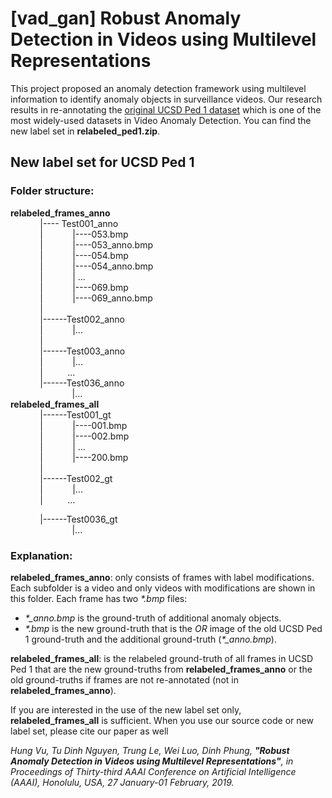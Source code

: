 # [vad_gan] Robust Anomaly Detection in Videos using Multilevel Representations

This project proposed an anomaly detection framework using multilevel information to identify anomaly objects in surveillance videos. Our research results in re-annotating the [original UCSD Ped 1 dataset](http://www.svcl.ucsd.edu/projects/anomaly/dataset.htm) which is one of the most widely-used datasets in Video Anomaly Detection. You can find the new label set in **relabeled_ped1.zip**.

## New label set for UCSD Ped 1

### Folder structure: 
**relabeled_frames_anno**<br>
&nbsp;&nbsp;&nbsp;&nbsp;&nbsp;&nbsp;&nbsp;&nbsp;&nbsp;&nbsp;&nbsp;&nbsp;|-\-\-\- Test001_anno<br>
&nbsp;&nbsp;&nbsp;&nbsp;&nbsp;&nbsp;&nbsp;&nbsp;&nbsp;&nbsp;&nbsp;&nbsp;|&nbsp;&nbsp;&nbsp;&nbsp;&nbsp;&nbsp;&nbsp;&nbsp;&nbsp;&nbsp;&nbsp;&nbsp;|\-\-\-\-053.bmp<br>
&nbsp;&nbsp;&nbsp;&nbsp;&nbsp;&nbsp;&nbsp;&nbsp;&nbsp;&nbsp;&nbsp;&nbsp;|&nbsp;&nbsp;&nbsp;&nbsp;&nbsp;&nbsp;&nbsp;&nbsp;&nbsp;&nbsp;&nbsp;&nbsp;|\-\-\-\-053_anno.bmp<br>
&nbsp;&nbsp;&nbsp;&nbsp;&nbsp;&nbsp;&nbsp;&nbsp;&nbsp;&nbsp;&nbsp;&nbsp;|&nbsp;&nbsp;&nbsp;&nbsp;&nbsp;&nbsp;&nbsp;&nbsp;&nbsp;&nbsp;&nbsp;&nbsp;|-\-\-\-054.bmp<br>
&nbsp;&nbsp;&nbsp;&nbsp;&nbsp;&nbsp;&nbsp;&nbsp;&nbsp;&nbsp;&nbsp;&nbsp;|&nbsp;&nbsp;&nbsp;&nbsp;&nbsp;&nbsp;&nbsp;&nbsp;&nbsp;&nbsp;&nbsp;&nbsp;|-\-\-\-054_anno.bmp<br>
&nbsp;&nbsp;&nbsp;&nbsp;&nbsp;&nbsp;&nbsp;&nbsp;&nbsp;&nbsp;&nbsp;&nbsp;|&nbsp;&nbsp;&nbsp;&nbsp;&nbsp;&nbsp;&nbsp;&nbsp;&nbsp;&nbsp;&nbsp;&nbsp;|	...<br>
&nbsp;&nbsp;&nbsp;&nbsp;&nbsp;&nbsp;&nbsp;&nbsp;&nbsp;&nbsp;&nbsp;&nbsp;|&nbsp;&nbsp;&nbsp;&nbsp;&nbsp;&nbsp;&nbsp;&nbsp;&nbsp;&nbsp;&nbsp;&nbsp;|-\-\-\-069.bmp<br>
&nbsp;&nbsp;&nbsp;&nbsp;&nbsp;&nbsp;&nbsp;&nbsp;&nbsp;&nbsp;&nbsp;&nbsp;|&nbsp;&nbsp;&nbsp;&nbsp;&nbsp;&nbsp;&nbsp;&nbsp;&nbsp;&nbsp;&nbsp;&nbsp;|-\-\-\-069_anno.bmp<br>
&nbsp;&nbsp;&nbsp;&nbsp;&nbsp;&nbsp;&nbsp;&nbsp;&nbsp;&nbsp;&nbsp;&nbsp;|<br>
&nbsp;&nbsp;&nbsp;&nbsp;&nbsp;&nbsp;&nbsp;&nbsp;&nbsp;&nbsp;&nbsp;&nbsp;|\-\-\-\-\-\-Test002_anno<br>
&nbsp;&nbsp;&nbsp;&nbsp;&nbsp;&nbsp;&nbsp;&nbsp;&nbsp;&nbsp;&nbsp;&nbsp;|&nbsp;&nbsp;&nbsp;&nbsp;&nbsp;&nbsp;&nbsp;&nbsp;&nbsp;&nbsp;&nbsp;&nbsp;|...<br>
&nbsp;&nbsp;&nbsp;&nbsp;&nbsp;&nbsp;&nbsp;&nbsp;&nbsp;&nbsp;&nbsp;&nbsp;|<br>
&nbsp;&nbsp;&nbsp;&nbsp;&nbsp;&nbsp;&nbsp;&nbsp;&nbsp;&nbsp;&nbsp;&nbsp;|\-\-\-\-\-\-Test003_anno<br>
&nbsp;&nbsp;&nbsp;&nbsp;&nbsp;&nbsp;&nbsp;&nbsp;&nbsp;&nbsp;&nbsp;&nbsp;|&nbsp;&nbsp;&nbsp;&nbsp;&nbsp;&nbsp;&nbsp;&nbsp;&nbsp;&nbsp;&nbsp;&nbsp;|...<br>
&nbsp;&nbsp;&nbsp;&nbsp;&nbsp;&nbsp;&nbsp;&nbsp;&nbsp;&nbsp;&nbsp;&nbsp;|&nbsp;&nbsp;&nbsp;&nbsp;&nbsp;&nbsp;&nbsp;&nbsp;&nbsp;&nbsp;...<br>
&nbsp;&nbsp;&nbsp;&nbsp;&nbsp;&nbsp;&nbsp;&nbsp;&nbsp;&nbsp;&nbsp;&nbsp;|\-\-\-\-\-\-Test036_anno<br>
&nbsp;&nbsp;&nbsp;&nbsp;&nbsp;&nbsp;&nbsp;&nbsp;&nbsp;&nbsp;&nbsp;&nbsp;&nbsp;&nbsp;&nbsp;&nbsp;&nbsp;&nbsp;&nbsp;&nbsp;&nbsp;&nbsp;&nbsp;&nbsp;&nbsp;|...<br>
**relabeled_frames_all**<br>
&nbsp;&nbsp;&nbsp;&nbsp;&nbsp;&nbsp;&nbsp;&nbsp;&nbsp;&nbsp;&nbsp;&nbsp;|\-\-\-\-\-\-Test001_gt<br>
&nbsp;&nbsp;&nbsp;&nbsp;&nbsp;&nbsp;&nbsp;&nbsp;&nbsp;&nbsp;&nbsp;&nbsp;|&nbsp;&nbsp;&nbsp;&nbsp;&nbsp;&nbsp;&nbsp;&nbsp;&nbsp;&nbsp;&nbsp;&nbsp;|-\-\-\-001.bmp<br>
&nbsp;&nbsp;&nbsp;&nbsp;&nbsp;&nbsp;&nbsp;&nbsp;&nbsp;&nbsp;&nbsp;&nbsp;|&nbsp;&nbsp;&nbsp;&nbsp;&nbsp;&nbsp;&nbsp;&nbsp;&nbsp;&nbsp;&nbsp;&nbsp;|-\-\-\-002.bmp<br>
&nbsp;&nbsp;&nbsp;&nbsp;&nbsp;&nbsp;&nbsp;&nbsp;&nbsp;&nbsp;&nbsp;&nbsp;|&nbsp;&nbsp;&nbsp;&nbsp;&nbsp;&nbsp;&nbsp;&nbsp;&nbsp;&nbsp;&nbsp;&nbsp;|	...<br>
&nbsp;&nbsp;&nbsp;&nbsp;&nbsp;&nbsp;&nbsp;&nbsp;&nbsp;&nbsp;&nbsp;&nbsp;|&nbsp;&nbsp;&nbsp;&nbsp;&nbsp;&nbsp;&nbsp;&nbsp;&nbsp;&nbsp;&nbsp;&nbsp;|-\-\-\-200.bmp<br>
&nbsp;&nbsp;&nbsp;&nbsp;&nbsp;&nbsp;&nbsp;&nbsp;&nbsp;&nbsp;&nbsp;&nbsp;|<br>
&nbsp;&nbsp;&nbsp;&nbsp;&nbsp;&nbsp;&nbsp;&nbsp;&nbsp;&nbsp;&nbsp;&nbsp;|\-\-\-\-\-\-Test002_gt<br>
&nbsp;&nbsp;&nbsp;&nbsp;&nbsp;&nbsp;&nbsp;&nbsp;&nbsp;&nbsp;&nbsp;&nbsp;|&nbsp;&nbsp;&nbsp;&nbsp;&nbsp;&nbsp;&nbsp;&nbsp;&nbsp;&nbsp;&nbsp;&nbsp;|...<br>
&nbsp;&nbsp;&nbsp;&nbsp;&nbsp;&nbsp;&nbsp;&nbsp;&nbsp;&nbsp;&nbsp;&nbsp;|&nbsp;&nbsp;&nbsp;&nbsp;&nbsp;&nbsp;&nbsp;&nbsp;&nbsp;&nbsp;...<br>

&nbsp;&nbsp;&nbsp;&nbsp;&nbsp;&nbsp;&nbsp;&nbsp;&nbsp;&nbsp;&nbsp;&nbsp;|\-\-\-\-\-\-Test0036_gt<br>
&nbsp;&nbsp;&nbsp;&nbsp;&nbsp;&nbsp;&nbsp;&nbsp;&nbsp;&nbsp;&nbsp;&nbsp;&nbsp;&nbsp;&nbsp;&nbsp;&nbsp;&nbsp;&nbsp;&nbsp;&nbsp;&nbsp;&nbsp;&nbsp;&nbsp;|...<br>

### Explanation: 

__**relabeled_frames_anno**__: only consists of frames with label modifications. Each subfolder is a video and only videos with modifications are shown in this folder.
Each frame has two *\*.bmp* files: 
+ *\*_anno.bmp* is the ground-truth of additional anomaly objects.
+ *\*.bmp* is the new ground-truth that is the *OR* image of the old UCSD Ped 1 ground-truth and the additional ground-truth (*\*_anno.bmp*).

__**relabeled_frames_all**__: is the relabeled ground-truth of all frames in UCSD Ped 1 that are the new ground-truths from **relabeled_frames_anno** or the old ground-truths if frames are not re-annotated (not in **relabeled_frames_anno**).

If you are interested in the use of the new label set only, **relabeled_frames_all** is sufficient.
When you use our source code or new label set, please cite our paper as well

*Hung Vu, Tu Dinh Nguyen, Trung Le, Wei Luo, Dinh Phung, **"Robust Anomaly Detection in Videos using Multilevel Representations"**, in Proceedings of Thirty-third AAAI Conference on Artificial Intelligence (AAAI), Honolulu, USA, 27 January-01 February, 2019.*
